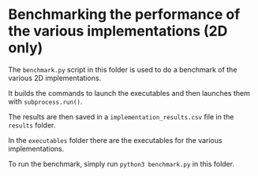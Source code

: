# Benchmarking the performance of the various implementations (2D only)


The `benchmark.py` script in this folder is used to do a benchmark of the various 2D implementations.
<br>

It builds the commands to launch the executables and then launches them with `subprocess.run()`.
<br>

The results are then saved in a `implementation_results.csv` file in the `results` folder.
<br>

In the `executables` folder there are the executables for the various implementations.
<br>

To run the benchmark, simply run `python3 benchmark.py` in this folder.
<br>
